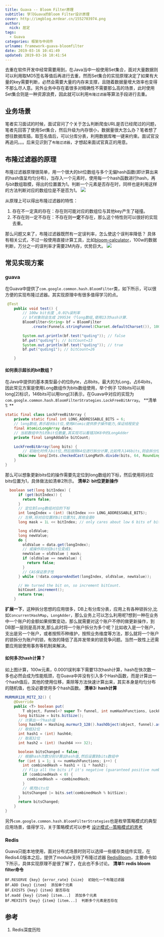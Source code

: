 ```yaml
---
title: Guava -- Bloom Filter原理
subtitle: 学习Guava的Bloom Filter设计原理
cover: http://imgblog.mrdear.cn/1552703974.png
author: 
  nick: 屈定
tags:
  - Guava
categories: 框架与中间件
urlname: framework-guava-bloomfilter
date: 2019-03-16 10:41:49
updated: 2019-03-16 10:41:54
---
```


去重在软件开发中经常需要用到，在Java当中一般使用Set集合，面对大量数据则可以利用取MD5签名等值后再进行去重，然而Set集合的实现原理决定了如果有大量的key需要判断，必然会需要大量的内存来支撑，且随着数据量增大效率也变得不那么尽人意。另外业务中存在着很多对精确性不需要那么高的场景，此时使用Set集合则是一种资源浪费，因此就可以利用`布隆过滤器`等算法手段进行去重。

## 业务场景
笔者实习面试的时候，面试官问了个关于怎么判断爬虫URL是否已经爬过的问题，笔者先回答了使用Set集合，然后升级为内存很小，数据量很大怎么办？笔者想了想往数据库插，取签名值后，可以分库分表，利用数据库唯一键来约束。面试官没再追问。。。后来见识到了`布隆过滤器`，才想起来面试官真正的用意。

## 布隆过滤器的原理
布隆过滤器原理很简单，用一个很大的bit位数组与多个无偏hash函数(即计算出来的hash值呈均匀分布)，当存入一个元素时，使用每一个hash函数进行hash，再与bit数组取模，得出的位置置为1。判断一个元素是否存在时，同样也是利用这样的方法判断对应的数组位是不是否为1。
![](http://imgblog.mrdear.cn/1552347090.png?imageMogr2/thumbnail/!100p)

从原理上可以得出布隆过滤器的特性：
1. 存在不一定真的存在：存在则可能对应的数组位与其他key产生了碰撞。
2. 不存在则一定不存在：不存在则**一定**不存在，那么这个特性则可以很好的实现去重。

那么问题又来了，布隆过滤器既然有一定误判率，怎么使这个误判率降低？
具体有相关公式，不过一般使用直接计算工具，比如[bloom-calculator](https://krisives.github.io/bloom-calculator/)，100w的数据判断，万分之一的误判率才需要2M内存，优势巨大。
![](http://imgblog.mrdear.cn/1552347883.png?imageMogr2/thumbnail/!100p)

## 常见实现方案

### guava
在Guava中提供了`com.google.common.hash.BloomFilter`类，如下所示，可以很方便的实现布隆过滤器。其实现原理中有很多值得学习的点。

```java
 @Test
    public void test() {
        // 100w bit长度 ,0.01%误判率
        // bf对象则会生成 299534 个long数组,使用13次hash计算.
        BloomFilter<String> bf = BloomFilter
            .create(Funnels.stringFunnel(Charset.defaultCharset()), 100 * 10000, 0.0001d);
        
        System.out.println(bf.test("quding")); // false
        bf.put("quding"); // bitCount=13
        System.out.println(bf.test("quding")); // true
        bf.put("quding1"); // bitCount=26

    }
```

#### 如何表示超长的bit数组？
在Java中提供的基本类型最小的位Byte，占8bits，最大的为Long，占64bits，因此常见方案是使用Long数组作为bits数组使用，举个例子 128bits可以用long[2]标识，146bits可以用long[3]表示，在Guava中对应的实现为`com.google.common.hash.BloomFilterStrategies.LockFreeBitArray`。
**清单1: **
```java
static final class LockFreeBitArray {
    private static final int LONG_ADDRESSABLE_BITS = 6;
    // long数组,表示超长bit位,使用Atomic提供原子操作能力,保证线程安全
    final AtomicLongArray data;
    // 当前数组中为1的bit位数量,其实现可以看错JDK8中的LongAdder
    private final LongAddable bitCount;
    
    LockFreeBitArray(long bits) {
        // 初始化时传入bit位,然后按照64位进行拆分计算,比如传入146bits,则会拆分位long[3]数组
      this(new long[Ints.checkedCast(LongMath.divide(bits, 64, RoundingMode.CEILING))]);
    }
}
```
那么可以想象更新bits位的操作需要先定位到long数组的下标，然后使用将对应bits位置为1，具体做法如清单2所示。
**清单2: bit位更新操作**
```java
  boolean set(long bitIndex) {
      if (get(bitIndex)) {
        return false;
      }
      // 定位到long数组对应的下标
      int longIndex = (int) (bitIndex >>> LONG_ADDRESSABLE_BITS);
      // 左移,将对应位置的bit位置为1,其他全是0
      long mask = 1L << bitIndex; // only cares about low 6 bits of bitIndex

      long oldValue;
      long newValue;
      do {
        oldValue = data.get(longIndex);
        // 或操作将对应bit位变成1
        newValue = oldValue | mask;
        if (oldValue == newValue) {
          return false;
        }
        // CAS保证原子性
      } while (!data.compareAndSet(longIndex, oldValue, newValue));

      // We turned the bit on, so increment bitCount.
      bitCount.increment();
      return true;
    }
```

**扩展一下**，这种拆分思想的应用很多，DB上有分库分表，应用上有各种锁拆分,比如`ConcurrentHashMap`，`LongAdder`，那么业务上可以怎么利用呢?想到一种在业务中一个账户的金额如果频繁变动，那么就需要对这个账户不停的做更新操作，到DB那一层则是高并发,那么此时将一个账户拆分为多个呢？比如收入是一个账户，支出是另一个账户，或者按照币种维护，按照业务维度等方法，那么就将一个账户的锁拆分为账户的锁，有效的降低了高并发带来的锁竞争问题。当然一致性上还需要应用层使用事务等机制来解决。

#### 如何多次hash计算？
如上图计算，100w元素，0.0001误判率下需要13次hash计算，hash在快次数一多也必然会成为性能瓶颈，在Guava中并没有引入多个Hash函数，而是计算出一个hash值后，其他的使用位移，乘除等方法快速计算出来，其实本身是均匀分布的随机值，也没必要使用多个hash函数。
**清单3: hash计算**
```java
MURMUR128_MITZ_32() {
    @Override
    public <T> boolean put(
        T object, Funnel<? super T> funnel, int numHashFunctions, LockFreeBitArray bits) {
      long bitSize = bits.bitSize();
      // 计算出一个hash值
      long hash64 = Hashing.murmur3_128().hashObject(object, funnel).asLong();
      // 取低32位
      int hash1 = (int) hash64;
      // 取高32位
      int hash2 = (int) (hash64 >>> 32);

      boolean bitsChanged = false;
      // 根据hash次数分别计算出hash值,然后设置到bits数组中
      for (int i = 1; i <= numHashFunctions; i++) {
        int combinedHash = hash1 + (i * hash2);
        // Flip all the bits if it's negative (guaranteed positive number)
        if (combinedHash < 0) {
          combinedHash = ~combinedHash;
        }
        // 填充bits位
        bitsChanged |= bits.set(combinedHash % bitSize);
      }
      return bitsChanged;
    }
}
```
另外`com.google.common.hash.BloomFilterStrategies`也是枚举策略模式的典型应用场景，值得学习，关于策略模式可以参考
[设计模式--策略模式的思考](https://mrdear.cn/2018/03/18/experience/design_patterns--strategy/)

### Redis
Guava只能本地使用，面对分布式场景时则可以选择一些缓存类组件实现，在Redis4.0版本之后，提供了module支持了布隆过滤器 [RedisBloom](https://oss.redislabs.com/redisbloom/)，主要命令如下所示，具体实现原理不是很了解了，在此也不多讨论。
**清单1: redis bloom filter命令**
```shell
BF.RESERVE {key} {error_rate} {size}  初始化一个布隆过滤器
BF.ADD {key} {item}  添加单个元素
BF.EXISTS {key} {item} 是否存在
bf.madd {key} {item} [item...]  添加多个元素
BF.MEXISTS {key} {item} [item...]  判断多个元素是否存在
```

## 参考
1. Redis深度历险